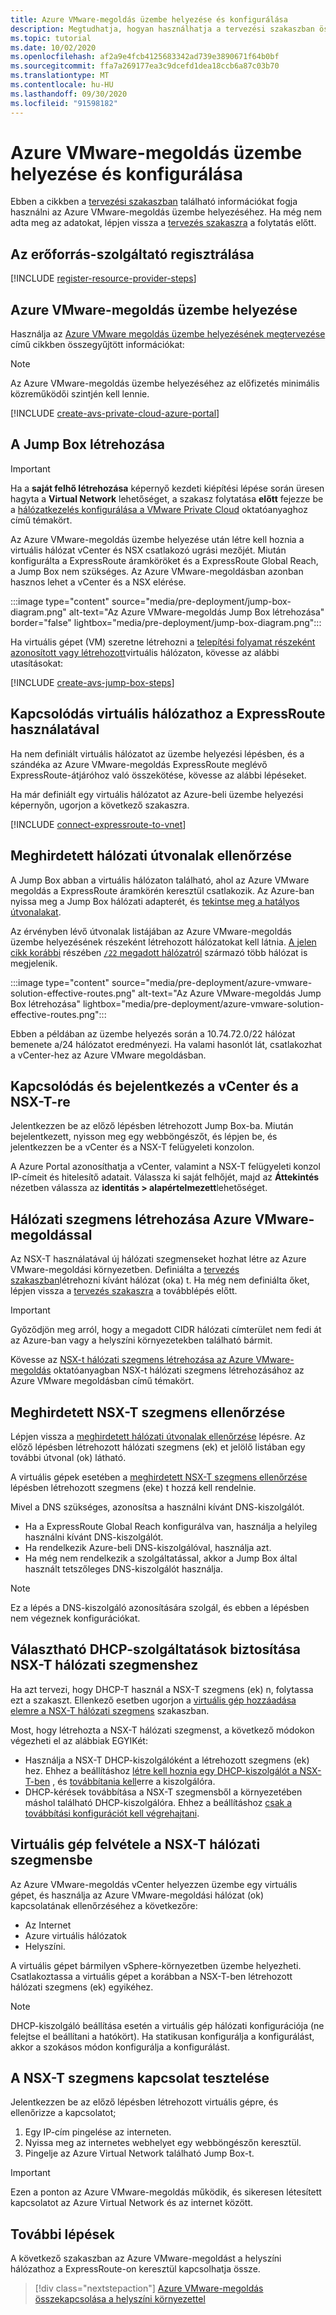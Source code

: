 ```yaml
---
title: Azure VMware-megoldás üzembe helyezése és konfigurálása
description: Megtudhatja, hogyan használhatja a tervezési szakaszban összegyűjtött információkat az Azure VMware-megoldás saját felhőbe történő üzembe helyezéséhez.
ms.topic: tutorial
ms.date: 10/02/2020
ms.openlocfilehash: af2a9e4fcb4125683342ad739e3890671f64b0bf
ms.sourcegitcommit: ffa7a269177ea3c9dcefd1dea18ccb6a87c03b70
ms.translationtype: MT
ms.contentlocale: hu-HU
ms.lasthandoff: 09/30/2020
ms.locfileid: "91598182"
---
```

# <a name="deploy-and-configure-azure-vmware-solution"></a>Azure VMware-megoldás üzembe helyezése és konfigurálása

Ebben a cikkben a [tervezési szakaszban](production-ready-deployment-steps.md) található információkat fogja használni az Azure VMware-megoldás üzembe helyezéséhez. Ha még nem adta meg az adatokat, lépjen vissza a [tervezés szakaszra](production-ready-deployment-steps.md) a folytatás előtt.

## <a name="register-the-resource-provider"></a>Az erőforrás-szolgáltató regisztrálása

[!INCLUDE [register-resource-provider-steps](includes/register-resource-provider-steps.md)]


## <a name="deploy-azure-vmware-solution"></a>Azure VMware-megoldás üzembe helyezése

Használja az [Azure VMware megoldás üzembe helyezésének megtervezése](production-ready-deployment-steps.md) című cikkben összegyűjtött információkat:

>[!NOTE]
>Az Azure VMware-megoldás üzembe helyezéséhez az előfizetés minimális közreműködői szintjén kell lennie.

[!INCLUDE [create-avs-private-cloud-azure-portal](includes/create-private-cloud-azure-portal-steps.md)]



## <a name="create-the-jump-box"></a>A Jump Box létrehozása

>[!IMPORTANT]
>Ha a **saját felhő létrehozása** képernyő kezdeti kiépítési lépése során üresen hagyta a **Virtual Network** lehetőséget, a szakasz folytatása **előtt** fejezze be a [hálózatkezelés konfigurálása a VMware Private Cloud](tutorial-configure-networking.md) oktatóanyaghoz című témakört.  



Az Azure VMware-megoldás üzembe helyezése után létre kell hoznia a virtuális hálózat vCenter és NSX csatlakozó ugrási mezőjét. Miután konfigurálta a ExpressRoute áramköröket és a ExpressRoute Global Reach, a Jump Box nem szükséges.  Az Azure VMware-megoldásban azonban hasznos lehet a vCenter és a NSX elérése.  


:::image type="content" source="media/pre-deployment/jump-box-diagram.png" alt-text="Az Azure VMware-megoldás Jump Box létrehozása" border="false" lightbox="media/pre-deployment/jump-box-diagram.png":::

Ha virtuális gépet (VM) szeretne létrehozni a [telepítési folyamat részeként azonosított vagy létrehozott](production-ready-deployment-steps.md#azure-virtual-network-to-attach-azure-vmware-solution)virtuális hálózaton, kövesse az alábbi utasításokat: 

[!INCLUDE [create-avs-jump-box-steps](includes/create-jump-box-steps.md)]

## <a name="connect-to-a-virtual-network-with-expressroute"></a>Kapcsolódás virtuális hálózathoz a ExpressRoute használatával

Ha nem definiált virtuális hálózatot az üzembe helyezési lépésben, és a szándéka az Azure VMware-megoldás ExpressRoute meglévő ExpressRoute-átjáróhoz való összekötése, kövesse az alábbi lépéseket.

Ha már definiált egy virtuális hálózatot az Azure-beli üzembe helyezési képernyőn, ugorjon a következő szakaszra.

[!INCLUDE [connect-expressroute-to-vnet](includes/connect-expressroute-vnet.md)]

## <a name="verify-network-routes-advertised"></a>Meghirdetett hálózati útvonalak ellenőrzése

A Jump Box abban a virtuális hálózaton található, ahol az Azure VMware megoldás a ExpressRoute áramkörén keresztül csatlakozik.  Az Azure-ban nyissa meg a Jump Box hálózati adapterét, és [tekintse meg a hatályos útvonalakat](../virtual-network/manage-route-table.md#view-effective-routes).

Az érvényben lévő útvonalak listájában az Azure VMware-megoldás üzembe helyezésének részeként létrehozott hálózatokat kell látnia. [A jelen cikk korábbi](#deploy-azure-vmware-solution) részében [ `/22` megadott hálózatról](production-ready-deployment-steps.md#ip-address-segment) származó több hálózat is megjelenik.

:::image type="content" source="media/pre-deployment/azure-vmware-solution-effective-routes.png" alt-text="Az Azure VMware-megoldás Jump Box létrehozása" lightbox="media/pre-deployment/azure-vmware-solution-effective-routes.png":::

Ebben a példában az üzembe helyezés során a 10.74.72.0/22 hálózat bemenete a/24 hálózatot eredményezi.  Ha valami hasonlót lát, csatlakozhat a vCenter-hez az Azure VMware megoldásban.

## <a name="connect-and-sign-in-to-vcenter-and-nsx-t"></a>Kapcsolódás és bejelentkezés a vCenter és a NSX-T-re

Jelentkezzen be az előző lépésben létrehozott Jump Box-ba. Miután bejelentkezett, nyisson meg egy webböngészőt, és lépjen be, és jelentkezzen be a vCenter és a NSX-T felügyeleti konzolon.  

A Azure Portal azonosíthatja a vCenter, valamint a NSX-T felügyeleti konzol IP-címeit és hitelesítő adatait.  Válassza ki saját felhőjét, majd az **Áttekintés** nézetben válassza az **identitás > alapértelmezett**lehetőséget. 

## <a name="create-a-network-segment-on-azure-vmware-solution"></a>Hálózati szegmens létrehozása Azure VMware-megoldással

Az NSX-T használatával új hálózati szegmenseket hozhat létre az Azure VMware-megoldási környezetben.  Definiálta a [tervezés szakaszban](production-ready-deployment-steps.md)létrehozni kívánt hálózat (oka) t.  Ha még nem definiálta őket, lépjen vissza a [tervezés szakaszra](production-ready-deployment-steps.md) a továbblépés előtt.

>[!IMPORTANT]
>Győződjön meg arról, hogy a megadott CIDR hálózati címterület nem fedi át az Azure-ban vagy a helyszíni környezetekben található bármit.  

Kövesse az [NSX-t hálózati szegmens létrehozása az Azure VMware-megoldás](tutorial-nsx-t-network-segment.md) oktatóanyagban NSX-t hálózati szegmens létrehozásához az Azure VMware megoldásban című témakört.

## <a name="verify-advertised-nsx-t-segment"></a>Meghirdetett NSX-T szegmens ellenőrzése

Lépjen vissza a [meghirdetett hálózati útvonalak ellenőrzése](#verify-network-routes-advertised) lépésre. Az előző lépésben létrehozott hálózati szegmens (ek) et jelölő listában egy további útvonal (ok) látható.  

A virtuális gépek esetében a [meghirdetett NSX-T szegmens ellenőrzése](#verify-advertised-nsx-t-segment) lépésben létrehozott szegmens (eke) t hozzá kell rendelnie.  

Mivel a DNS szükséges, azonosítsa a használni kívánt DNS-kiszolgálót.  

- Ha a ExpressRoute Global Reach konfigurálva van, használja a helyileg használni kívánt DNS-kiszolgálót.  
- Ha rendelkezik Azure-beli DNS-kiszolgálóval, használja azt.  
- Ha még nem rendelkezik a szolgáltatással, akkor a Jump Box által használt tetszőleges DNS-kiszolgálót használja.

>[!NOTE]
>Ez a lépés a DNS-kiszolgáló azonosítására szolgál, és ebben a lépésben nem végeznek konfigurációkat.

## <a name="optional-provide-dhcp-services-to-nsx-t-network-segment"></a>Választható DHCP-szolgáltatások biztosítása NSX-T hálózati szegmenshez

Ha azt tervezi, hogy DHCP-T használ a NSX-T szegmens (ek) n, folytassa ezt a szakaszt. Ellenkező esetben ugorjon a [virtuális gép hozzáadása elemre a NSX-T hálózati szegmens](#add-a-vm-on-the-nsx-t-network-segment) szakaszban.  

Most, hogy létrehozta a NSX-T hálózati szegmenst, a következő módokon végezheti el az alábbiak EGYIKét:

* Használja a NSX-T DHCP-kiszolgálóként a létrehozott szegmens (ek) hez. Ehhez a beállításhoz [létre kell hoznia egy DHCP-kiszolgálót a NSX-T-ben](manage-dhcp.md#create-dhcp-server) , és [továbbítania kell](manage-dhcp.md#create-dhcp-relay-service)erre a kiszolgálóra.
* DHCP-kérések továbbítása a NSX-T szegmensből a környezetében máshol található DHCP-kiszolgálóra. Ehhez a beállításhoz [csak a továbbítási konfigurációt kell végrehajtani](manage-dhcp.md#create-dhcp-relay-service).


## <a name="add-a-vm-on-the-nsx-t-network-segment"></a>Virtuális gép felvétele a NSX-T hálózati szegmensbe

Az Azure VMware-megoldás vCenter helyezzen üzembe egy virtuális gépet, és használja az Azure VMware-megoldási hálózat (ok) kapcsolatának ellenőrzéséhez a következőre:

- Az Internet
- Azure virtuális hálózatok
- Helyszíni.  

A virtuális gépet bármilyen vSphere-környezetben üzembe helyezheti.  Csatlakoztassa a virtuális gépet a korábban a NSX-T-ben létrehozott hálózati szegmens (ek) egyikéhez.  

>[!NOTE]
>DHCP-kiszolgáló beállítása esetén a virtuális gép hálózati konfigurációja (ne felejtse el beállítani a hatókört).  Ha statikusan konfigurálja a konfigurálást, akkor a szokásos módon konfigurálja a konfigurálást.

## <a name="test-the-nsx-t-segment-connectivity"></a>A NSX-T szegmens kapcsolat tesztelése

Jelentkezzen be az előző lépésben létrehozott virtuális gépre, és ellenőrizze a kapcsolatot;

1. Egy IP-cím pingelése az interneten.
2. Nyissa meg az internetes webhelyet egy webböngészőn keresztül.
3. Pingelje az Azure Virtual Network található Jump Box-t.

>[!IMPORTANT]
>Ezen a ponton az Azure VMware-megoldás működik, és sikeresen létesített kapcsolatot az Azure Virtual Network és az internet között.

## <a name="next-steps"></a>További lépések

A következő szakaszban az Azure VMware-megoldást a helyszíni hálózathoz a ExpressRoute-on keresztül kapcsolhatja össze.
> [!div class="nextstepaction"]
> [Azure VMware-megoldás összekapcsolása a helyszíni környezettel](azure-vmware-solution-on-premises.md)
